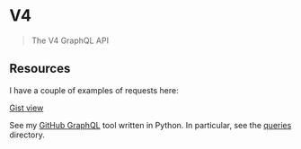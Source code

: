 # V4
> The V4 GraphQL API


## Resources

I have a couple of examples of requests here:

[Gist view](https://michaelcurrin.github.io/gist-viewer/)

See my [GitHub GraphQL](https://github.com/MichaelCurrin/github-graphql-tool) tool written in Python. In particular, see the [queries](https://github.com/MichaelCurrin/github-graphql-tool/tree/master/ghgql/queries) directory.
